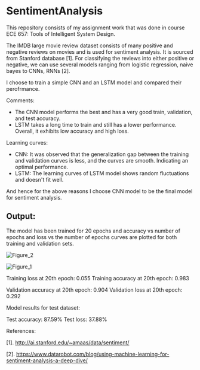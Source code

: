 # SentimentAnalysis
This repository consists of my assignment work that was done in course ECE 657: Tools of Intelligent System Design. 

The IMDB large movie review dataset consists of many positive and negative reviews on movies and is used for sentiment analysis. It is sourced from Stanford database [1]. For classifying the reviews into either positive or negative, we can use several models ranging from logistic regression, naive bayes to CNNs, RNNs [2].

I choose to train a simple CNN and an LSTM model and compared their perofrmance.

Comments:
- The CNN model performs the best and has a very good train, validation, and test accuracy.
- LSTM takes a long time to train and still has a lower performance. Overall, it exhibits low accuracy and high loss.

Learning curves:
- CNN: It was observed that the generalization gap between the training and validation curves is less, and the curves are smooth. Indicating an optimal performance.
- LSTM: The learning curves of LSTM model shows random fluctuations and doesn't fit well. 

And hence for the above reasons I choose CNN model to be the final model for sentiment analysis.

## Output:

The model has been trained for 20 epochs and accuracy vs number of epochs and loss vs the number of epochs curves are plotted for both training and validation sets.

![Figure_2](https://user-images.githubusercontent.com/106268058/228070392-1210792e-ce5f-4554-a07f-93aba2ab4992.png)


![Figure_1](https://user-images.githubusercontent.com/106268058/228070414-d19f34a0-bc1f-4d56-b931-bc1edf216829.png)


Training loss at 20th epoch: 0.055 
Training accuracy at 20th epoch: 0.983 

Validation accuracy at 20th epoch: 0.904 
Validation loss at 20th epoch: 0.292

Model results for test dataset:

Test accuracy: 87.59%
Test loss: 37.88%

References:

[1]. http://ai.stanford.edu/~amaas/data/sentiment/

[2]. https://www.datarobot.com/blog/using-machine-learning-for-sentiment-analysis-a-deep-dive/
